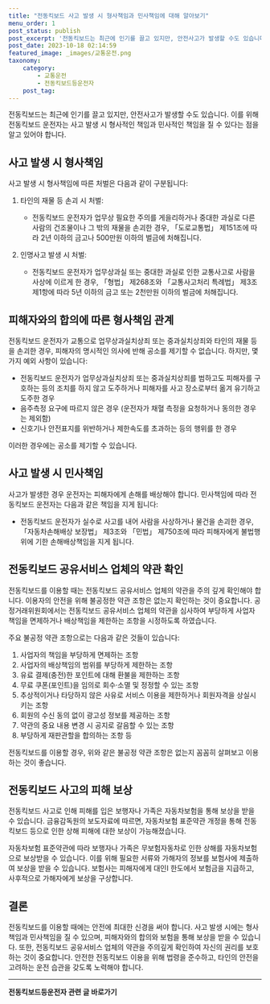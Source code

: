 ```yaml
---
title: "전동킥보드 사고 발생 시 형사책임과 민사책임에 대해 알아보기"
menu_order: 1
post_status: publish
post_excerpt: '전동킥보드는 최근에 인기를 끌고 있지만, 안전사고가 발생할 수도 있습니다. 이를 위해 전동킥보드 운전자는 사고 발생 시 형사적인 책임과 민사적인 책임을 질 수 있다는 점을 알고 있어야 합니다.'
post_date: 2023-10-18 02:14:59
featured_image: _images/교통운전.png
taxonomy:
    category:
        - 교통운전
        - 전동킥보드등운전자
    post_tag:
---
```




전동킥보드는 최근에 인기를 끌고 있지만, 안전사고가 발생할 수도 있습니다. 이를 위해 전동킥보드 운전자는 사고 발생 시 형사적인 책임과 민사적인 책임을 질 수 있다는 점을 알고 있어야 합니다. 

## 사고 발생 시 형사책임

사고 발생 시 형사책임에 따른 처벌은 다음과 같이 구분됩니다:

1. 타인의 재물 등 손괴 시 처벌:
   - 전동킥보드 운전자가 업무상 필요한 주의를 게을리하거나 중대한 과실로 다른 사람의 건조물이나 그 밖의 재물을 손괴한 경우, 「도로교통법」 제151조에 따라 2년 이하의 금고나 500만원 이하의 벌금에 처해집니다.

2. 인명사고 발생 시 처벌:
   - 전동킥보드 운전자가 업무상과실 또는 중대한 과실로 인한 교통사고로 사람을 사상에 이르게 한 경우, 「형법」 제268조와 「교통사고처리 특례법」 제3조제1항에 따라 5년 이하의 금고 또는 2천만원 이하의 벌금에 처해집니다.

## 피해자와의 합의에 따른 형사책임 관계

전동킥보드 운전자가 교통으로 업무상과실치상죄 또는 중과실치상죄와 타인의 재물 등을 손괴한 경우, 피해자의 명시적인 의사에 반해 공소를 제기할 수 없습니다. 하지만, 몇 가지 예외 사항이 있습니다:

- 전동킥보드 운전자가 업무상과실치상죄 또는 중과실치상죄를 범하고도 피해자를 구호하는 등의 조치를 하지 않고 도주하거나 피해자를 사고 장소로부터 옮겨 유기하고 도주한 경우
- 음주측정 요구에 따르지 않은 경우 (운전자가 채혈 측정을 요청하거나 동의한 경우는 제외함)
- 신호기나 안전표지를 위반하거나 제한속도를 초과하는 등의 행위를 한 경우

이러한 경우에는 공소를 제기할 수 있습니다.

## 사고 발생 시 민사책임

사고가 발생한 경우 운전자는 피해자에게 손해를 배상해야 합니다. 민사책임에 따라 전동킥보드 운전자는 다음과 같은 책임을 지게 됩니다:

- 전동킥보드 운전자가 실수로 사고를 내어 사람을 사상하거나 물건을 손괴한 경우, 「자동차손해배상 보장법」 제3조와 「민법」 제750조에 따라 피해자에게 불법행위에 기한 손해배상책임을 지게 됩니다.

## 전동킥보드 공유서비스 업체의 약관 확인

전동킥보드를 이용할 때는 전동킥보드 공유서비스 업체의 약관을 주의 깊게 확인해야 합니다. 이용자의 안전을 위해 불공정한 약관 조항은 없는지 확인하는 것이 중요합니다. 공정거래위원회에서는 전동킥보드 공유서비스 업체의 약관을 심사하여 부당하게 사업자 책임을 면제하거나 배상책임을 제한하는 조항을 시정하도록 하였습니다.

주요 불공정 약관 조항으로는 다음과 같은 것들이 있습니다:

1. 사업자의 책임을 부당하게 면제하는 조항
2. 사업자의 배상책임의 범위를 부당하게 제한하는 조항
3. 유료 결제(충전)한 포인트에 대해 환불을 제한하는 조항
4. 무료 쿠폰(포인트)을 임의로 회수·소멸 및 정정할 수 있는 조항
5. 추상적이거나 타당하지 않은 사유로 서비스 이용을 제한하거나 회원자격을 상실시키는 조항
6. 회원의 수신 동의 없이 광고성 정보를 제공하는 조항
7. 약관의 중요 내용 변경 시 공지로 갈음할 수 있는 조항
8. 부당하게 재판관할을 합의하는 조항 등

전동킥보드를 이용할 경우, 위와 같은 불공정 약관 조항은 없는지 꼼꼼히 살펴보고 이용하는 것이 좋습니다.

## 전동킥보드 사고의 피해 보상

전동킥보드 사고로 인해 피해를 입은 보행자나 가족은 자동차보험을 통해 보상을 받을 수 있습니다. 금융감독원의 보도자료에 따르면, 자동차보험 표준약관 개정을 통해 전동킥보드 등으로 인한 상해 피해에 대한 보상이 가능해졌습니다.

자동차보험 표준약관에 따라 보행자나 가족은 무보험자동차로 인한 상해를 자동차보험으로 보상받을 수 있습니다. 이를 위해 필요한 서류와 가해자의 정보를 보험사에 제출하여 보상을 받을 수 있습니다. 보험사는 피해자에게 대인Ⅰ 한도에서 보험금을 지급하고, 사후적으로 가해자에게 보상을 구상합니다.

## 결론

전동킥보드를 이용할 때에는 안전에 최대한 신경을 써야 합니다. 사고 발생 시에는 형사책임과 민사책임을 질 수 있으며, 피해자와의 합의와 보험을 통해 보상을 받을 수 있습니다. 또한, 전동킥보드 공유서비스 업체의 약관을 주의깊게 확인하여 자신의 권리를 보호하는 것이 중요합니다. 안전한 전동킥보드 이용을 위해 법령을 준수하고, 타인의 안전을 고려하는 운전 습관을 갖도록 노력해야 합니다.

<!-- wp:separator -->
<hr class="wp-block-separator has-alpha-channel-opacity"/>
<!-- /wp:separator -->

<!-- wp:group {"backgroundColor":"base","layout":{"type":"constrained"}} -->
<div class="wp-block-group has-base-background-color has-background"><!-- wp:paragraph {"align":"center","fontSize":"medium"} -->
<p class="has-text-align-center has-large-font-size"><strong>전동킥보드등운전자 관련 글 바로가기</strong></p>
<!-- /wp:paragraph -->


<!-- wp:latest-posts
{"categories":[{"id":1824,"count":19,"description":"","link":"https://uknowlaw.com/category/%ec%a0%84%eb%8f%99%ed%82%a5%eb%b3%b4%eb%93%9c%eb%93%b1%ec%9a%b4%ec%a0%84%ec%9e%90/","name":"전동킥보드등운전자","slug":"전동킥보드등운전자","taxonomy":"category","parent":0,"meta":[],"_links":{"self":[{"href":"https://uknowlaw.com/wp-json/wp/v2/categories/1824"}],"collection":[{"href":"https://uknowlaw.com/wp-json/wp/v2/categories"}],"about":[{"href":"https://uknowlaw.com/wp-json/wp/v2/taxonomies/category"}],"wp:post_type":[{"href":"https://uknowlaw.com/wp-json/wp/v2/posts?categories=1824"}],"curies":[{"name":"wp","href":"https://api.w.org/{rel}","templated":true}]}}],"postsToShow":100,"excerptLength":28,"postLayout":"grid","columns":2,"featuredImageAlign":"left","featuredImageSizeSlug":"large","fontSize":"small"} /--></div>
<!-- /wp:group -->